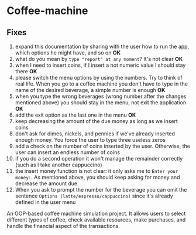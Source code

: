 # Coffee-machine

## Fixes

1. expand this documentation by sharing with the user how to run the app, which options he might have, and so on **OK**
1. what do you mean by `type "report" at any moment`? It's not clear **OK**
1. when I need to insert coins, if I insert a not numeric value I should stay there **OK**
1. please switch the menu options by using the numbers. Try to think of real life. When you go to a coffee machine you don't have to type in the name of the desired beverage, a simple number is enough **OK**
1. when you type the wrong beverages (wrong number after the changes mentioned above) you should stay in the menu, not exit the application **OK**
1. add the exit option as the last one in the menu **OK**
1. keep decreasing the amount of the due money as long as we insert coins
1. don't ask for dimes, nickels, and pennies if we've already inserted enough money. You force the user to type three useless zeros
1. add a check on the number of coins inserted by the user. Otherwise, the user can insert an endless number of coins
2. if you do a second operation it won't manage the remainder correctly (such as I take another cappuccino)
3. the insert money function is not clear: it only asks me to `Enter your money:`. As mentioned above, you should keep asking for money and decrease the amount due.
4. When you ask to prompt the number for the beverage you can omit the sentence `Options (latte/espresso/cappuccino)` since it's already defined in the user menu

An OOP-based coffee machine simulation project. It allows users to select different types of coffee, check available resources, make purchases, and handle the financial aspect of the transactions.
